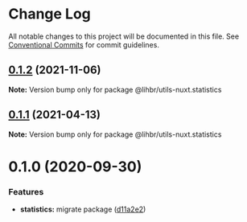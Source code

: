 # Change Log

All notable changes to this project will be documented in this file.
See [Conventional Commits](https://conventionalcommits.org) for commit guidelines.

## [0.1.2](https://github.com/lihbr/utils-nuxt/compare/@lihbr/utils-nuxt.statistics@0.1.1...@lihbr/utils-nuxt.statistics@0.1.2) (2021-11-06)

**Note:** Version bump only for package @lihbr/utils-nuxt.statistics





## [0.1.1](https://github.com/lihbr/utils-nuxt/compare/@lihbr/utils-nuxt.statistics@0.1.0...@lihbr/utils-nuxt.statistics@0.1.1) (2021-04-13)

**Note:** Version bump only for package @lihbr/utils-nuxt.statistics





# 0.1.0 (2020-09-30)


### Features

* **statistics:** migrate package ([d11a2e2](https://github.com/lihbr/utils-nuxt/commit/d11a2e259d7e84b7ee3540033601a0a078a97ccb))

